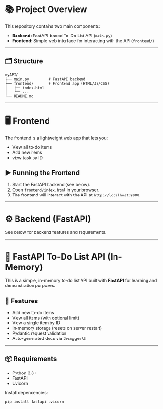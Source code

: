 # 📚 Project Overview

This repository contains two main components:

- **Backend:** FastAPI-based To-Do List API (`main.py`)
- **Frontend:** Simple web interface for interacting with the API (`frontend/`)

---

## 🗂️ Structure

```
myAPI/
├── main.py         # FastAPI backend
├── frontend/       # Frontend app (HTML/JS/CSS)
│   ├── index.html
│   └── ...
└── README.md
```

---

# 🖥️ Frontend

The frontend is a lightweight web app that lets you:

- View all to-do items
- Add new items
- view task by ID

## ▶️ Running the Frontend

1. Start the FastAPI backend (see below).
2. Open `frontend/index.html` in your browser.
3. The frontend will interact with the API at `http://localhost:8000`.

---

# ⚙️ Backend (FastAPI)

See below for backend features and requirements.

---



# 📝 FastAPI To-Do List API (In-Memory)

This is a simple, in-memory to-do list API built with **FastAPI** for learning and demonstration purposes.

## 🚀 Features

- Add new to-do items
- View all items (with optional limit)
- View a single item by ID
- In-memory storage (resets on server restart)
- Pydantic request validation
- Auto-generated docs via Swagger UI

---

## 📦 Requirements

- Python 3.8+
- FastAPI
- Uvicorn

Install dependencies:

```bash
pip install fastapi uvicorn
```
